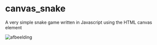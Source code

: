 # canvas_snake
A very simple snake game written in Javascript using the HTML canvas element

![afbeelding](https://user-images.githubusercontent.com/37635647/149163624-e2f82c4e-2d12-4891-a618-08e9f4a68372.png)
